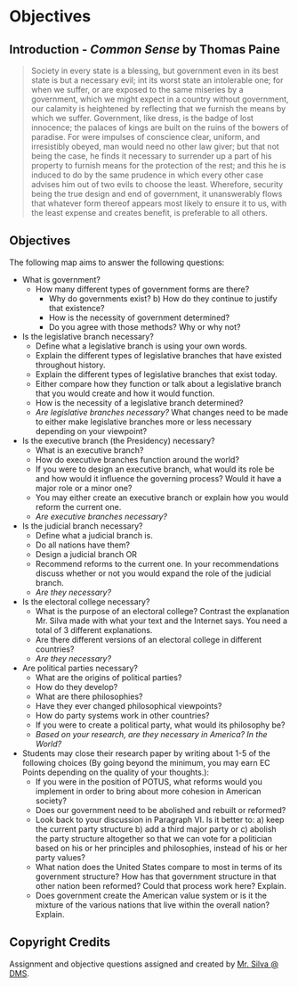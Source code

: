 # Objectives

## Introduction - _Common Sense_ by Thomas Paine
 > Society in every state is a blessing, but government even in its best state is but a necessary evil; int its worst state an intolerable one; for when we suffer, or are exposed to the same miseries by a government, which we might expect in a country without government, our calamity is heightened by reflecting that we furnish the means by which we suffer.  Government, like dress, is the badge of lost innocence; the palaces of kings are built on the ruins of the bowers of paradise.  For were impulses of conscience clear, uniform, and irresistibly obeyed, man would need no other law giver; but that not being the case, he finds it necessary to surrender up a part of his property to furnish means for the protection of the rest; and this he is induced to do by the same prudence in which every other case advises him out of two evils to choose the least.  Wherefore, security being the true design and end of government, it unanswerably flows that whatever form thereof appears most likely to ensure it to us, with the least expense and creates benefit, is preferable to all others.

## Objectives
The following map aims to answer the following questions:

* What is government?
	* How many different types of government forms are there?
		* Why do governments exist? b) How do they continue to justify that existence?   
		* How is the necessity of government determined?
		* Do you agree with those methods?  Why or why not?
* Is the legislative branch necessary?
	* Define what a legislative branch is using your own words.
	* Explain the different types of legislative branches that have existed throughout history.
	* Explain the different types of legislative branches that exist today.
	* Either compare how they function or talk about a legislative branch that you would create and how it would function.
	* How is the necessity of a legislative branch determined?
	* _Are legislative branches necessary?_  What changes need to be made to either make legislative branches more or less necessary depending on your viewpoint?
* Is the executive branch (the Presidency) necessary?
	* What is an executive branch?
	* How do executive branches function around the world?
	* If you were to design an executive branch, what would its role be and how would it influence the governing process?  Would it have a major role or a minor one?
	* You may either create an executive branch or explain how you would reform the current one.
	* _Are executive branches necessary?_
* Is the judicial branch necessary?
	* Define what a judicial branch is.
	* Do all nations have them?  
	* Design a judicial branch OR
	* Recommend reforms to the current one.  In your recommendations discuss whether or not you would expand the role of the judicial branch.
	* _Are they necessary?_
* Is the electoral college necessary?
	* What is the purpose of an electoral college?  Contrast the explanation Mr. Silva made with what your text and the Internet says.  You need a total of 3 different explanations.
	* Are there different versions of an electoral college in different countries?
	* _Are they necessary?_
* Are political parties necessary?
	* What are the origins of political parties?
	* How do they develop?
	* What are there philosophies?
	* Have they ever changed philosophical viewpoints?
	* How do party systems work in other countries?
	* If you were to create a political party, what would its philosophy be?
	* _Based on your research, are they necessary in America?  In the World?_
* Students may close their research paper by writing about 1-5 of the following choices (By going beyond the minimum, you may earn EC Points depending on the quality of your thoughts.):
	* If you were in the position of POTUS, what reforms would you implement in order to bring about more cohesion in American society?
	* Does our government need to be abolished and rebuilt or reformed?
	* Look back to your discussion in Paragraph VI.  Is it better to: a) keep the current party structure b) add a third major party or c) abolish the party structure altogether so that we can vote for a politician based on his or her principles and philosophies, instead of his or her party values?
	* What nation does the United States compare to most in terms of its government structure?  How has that government structure in that other nation been reformed?  Could that process work here?  Explain.
	* Does government create the American value system or is it the mixture of the various nations that live within the overall nation?  Explain.  

## Copyright Credits
Assignment and objective questions assigned and created by [Mr. Silva @ DMS](mailto:nsilva@damien.edu).
